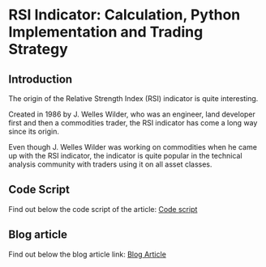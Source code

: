# RSI Indicator: Calculation, Python Implementation and Trading Strategy

## Introduction 
The origin of the Relative Strength Index (RSI) indicator is quite interesting. 

Created in 1986 by J. Welles Wilder, who was an engineer, land developer first and then a commodities trader, the RSI indicator has come a long way since its origin. 

Even though J. Welles Wilder was working on commodities when he came up with the RSI indicator, the indicator is quite popular in the technical analysis community with traders using it on all asset classes.

## Code Script
Find out below the code script of the article:
[Code script](https://github.com/QuantInsti/Algorithmic-Trading-Code-Examples/blob/main/blog_articles/rsi-Indicator/RSI_Indicator_Blog_Code.ipynb)
## Blog article 
Find out below the blog article link:
[Blog Article](https://blog.quantinsti.com/rsi-indicator/)
